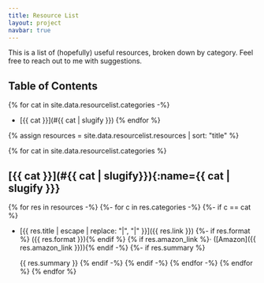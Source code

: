 ```yaml
---
title: Resource List
layout: project
navbar: true
---
```


This is a list of (hopefully) useful resources, broken down by category.  Feel
free to reach out to me with suggestions.

## Table of Contents

{% for cat in site.data.resourcelist.categories -%}
* [{{ cat }}](#{{ cat | slugify }})
{% endfor %}

{% assign resources = site.data.resourcelist.resources | sort: "title" %}

{% for cat in site.data.resourcelist.categories %}
## [{{ cat }}](#{{ cat | slugify}}){:name={{ cat | slugify }}}

{% for res in resources -%}
{%- for c in res.categories -%}
{%- if c == cat %}
* [{{ res.title | escape | replace: "|", "\|" }}]({{ res.link }})
  {%- if res.format %} ({{ res.format }}){% endif %} {% if res.amazon_link
  %}&middot; ([Amazon]({{ res.amazon_link }})){% endif -%}
{%- if res.summary %}
  
  {{ res.summary }}
{% endif -%}
{% endif -%}
{% endfor -%}
{% endfor %}
{% endfor %}

